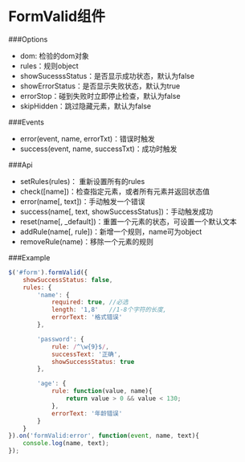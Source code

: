FormValid组件
================================

###Options

* dom: 检验的dom对象
* rules：规则object
* showSucesssStatus：是否显示成功状态，默认为false
* showErrorStatus：是否显示失败状态，默认为true
* errorStop：碰到失败时立即停止检查，默认为false
* skipHidden：跳过隐藏元素，默认为false

###Events

* error(event, name, errorTxt)：错误时触发
* success(event, name, successTxt)：成功时触发

###Api

* setRules(rules)： 重新设置所有的rules
* check([name])：检查指定元素，或者所有元素并返回状态值
* error(name[, text])：手动触发一个错误
* success(name[, text, showSuccessStatus])：手动触发成功
* reset(name[, _default])：重置一个元素的状态，可设置一个默认文本
* addRule(name[, rule])：新增一个规则，name可为object
* removeRule(name)：移除一个元素的规则

###Example

```js
$('#form').formValid({
    showSuccessStatus: false,
    rules: {
        'name': {
            required: true, //必选
            length: '1,8'   //1-8个字符的长度,
            errorText: '格式错误'
        },

        'password': {
            rule: /^\w{9}$/,
            successText: '正确',
            showSuccessStatus: true
        },

        'age': {
            rule: function(value, name){
                return value > 0 && value < 130;
            },
            errorText: '年龄错误'
        }
    }
}).on('formValid:error', function(event, name, text){
    console.log(name, text);
});
```